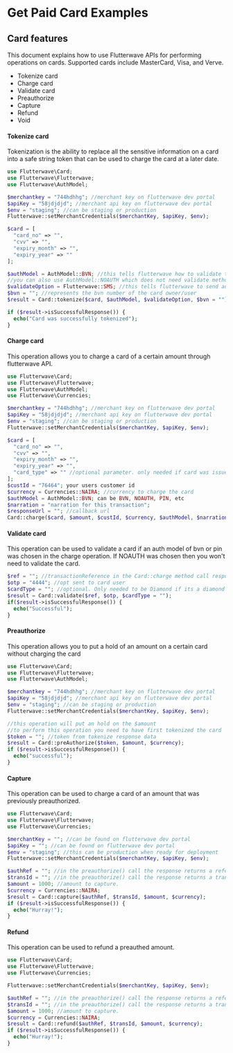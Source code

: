 # Get Paid Card Examples

## Card features
This document explains how to use Flutterwave APIs for performing operations on cards.
Supported cards include MasterCard, Visa, and Verve.
- Tokenize card
- Charge card
- Validate card
- Preauthorize
- Capture
- Refund
- Void

#### Tokenize card
Tokenization is the ability to replace all the sensitive information on a card
into a safe string token that can be used to charge the card at a later date.

```PHP
use Flutterwave\Card;
use Flutterwave\Flutterwave;
use Flutterwave\AuthModel;

$merchantkey = "744hdhhg"; //merchant key on flutterwave dev portal
$apiKey = "58jdjdjd"; //merchant api key on flutterwave dev portal
$env = "staging"; //can be staging or production
Flutterwave::setMerchantCredentials($merchantKey, $apiKey, $env);

$card = [
  "card_no" => "",
  "cvv" => "",
  "expiry_month" => "",
  "expiry_year" => ""
];

$authModel = AuthModel::BVN; //this tells flutterwave how to validate the user of the card is the card owner
//you can also use AuthModel::NOAUTH which does not need validate method call
$validateOption = Flutterwave::SMS; //this tells flutterwave to send authentication otp via sms
$bvn = ""; //represents the bvn number of the card owner/user
$result = Card::tokenize($card, $authModel, $validateOption, $bvn = "");

if ($result->isSuccessfulResponse()) {
  echo("Card was successfully tokenized");
}
```

#### Charge card
This operation allows you to charge a card of a certain amount through flutterwave API.

```PHP
use Flutterwave\Card;
use Flutterwave\Flutterwave;
use Flutterwave\AuthModel;
use Flutterwave\Currencies;

$merchantkey = "744hdhhg"; //merchant key on flutterwave dev portal
$apiKey = "58jdjdjd"; //merchant api key on flutterwave dev portal
$env = "staging"; //can be staging or production
Flutterwave::setMerchantCredentials($merchantKey, $apiKey, $env);

$card = [
  "card_no" => "",
  "cvv" => "",
  "expiry_month" => "",
  "expiry_year" => "",
  "card_type" => "" //optional parameter. only needed if card was issued by diamond card
];
$custId = "76464"; your users customer id
$currency = Currencies::NAIRA; //currency to charge the card
$authModel = AuthModel::BVN; can be BVN, NOAUTH, PIN, etc
$narration = "narration for this transaction";
$responseUrl = ""; //callback url
Card::charge($card, $amount, $custId, $currency, $authModel, $narration, $responseUrl)
```

#### Validate card
This operation can be used to validate a card if an auth model of bvn or pin was chosen in the charge
operation. If NOAUTH was chosen then you won't need to validate the card.

```PHP
$ref = ""; //transactionReference in the Card::charge method call response data
$otp = "4444"; //opt sent to card user
$cardType = ""; //optional. Only needed to be Diamond if its a diamond bank card
$result = Card::validate($ref, $otp, $cardType = "");
if($result->isSuccessfulResponse()) {
  echo("Successful");
}
```

#### Preauthorize
This operation allows you to put a hold of an amount on a certain card without charging the card

```PHP
use Flutterwave\Card;
use Flutterwave\Flutterwave;
use Flutterwave\AuthModel;

$merchantkey = "744hdhhg"; //merchant key on flutterwave dev portal
$apiKey = "58jdjdjd"; //merchant api key on flutterwave dev portal
$env = "staging"; //can be staging or production
Flutterwave::setMerchantCredentials($merchantKey, $apiKey, $env);

//this operation will put an hold on the $amount
//to perform this operation you need to have first tokenized the card
$token = ""; //token from tokenize response data
$result = Card::preAuthorize($token, $amount, $currency);
if ($result->isSuccessfulResponse()) {
  echo("successful");
}
```

#### Capture
This operation can be used to charge a card of an amount that was previously preauthorized.

```PHP
use Flutterwave\Card;
use Flutterwave\Flutterwave;
use Flutterwave\Currencies;

$merchantKey = ""; //can be found on flutterwave dev portal
$apiKey = ""; //can be found on flutterwave dev portal
$env = "staging"; //this can be production when ready for deployment
Flutterwave::setMerchantCredentials($merchantKey, $apiKey, $env);

$authRef = ""; //in the preauthorize() call the response returns a reference, use it here
$transId = ""; //in the preauthorize() call the response returns a transaction id, use it here
$amount = 1000; //amount to capture.
$currency = Currencies::NAIRA;
$result = Card::capture($authRef, $transId, $amount, $currency);
if ($result->isSuccessfulResponse()) {
  echo("Hurray!");
}
```

#### Refund
This operation can be used to refund a preauthed amount.

```PHP
use Flutterwave\Card;
use Flutterwave\Flutterwave;
use Flutterwave\Currencies;

Flutterwave::setMerchantCredentials($merchantKey, $apiKey, $env);

$authRef = ""; //in the preauthorize() call the response returns a reference, use it here
$transId = ""; //in the preauthorize() call the response returns a transaction id, use it here
$amount = 1000; //amount to capture.
$currency = Currencies::NAIRA;
$result = Card::refund($authRef, $transId, $amount, $currency);
if ($result->isSuccessfulResponse()) {
  echo("Hurray!");
}
```
